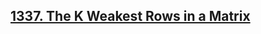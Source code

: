 ## [1337. The K Weakest Rows in a Matrix](https://leetcode.com/problems/the-k-weakest-rows-in-a-matrix)
